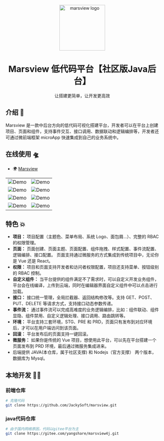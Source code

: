 <div align="center">

<a href="http://marsview.cc/"><img src="https://marsview.cdn.bcebos.com/mars-logo.png" width="150" alt="marsview logo"></a>

# Marsview 低代码平台【社区版Java后台】

让搭建更简单，让开发更高效

</div>

## 介绍 🚀

Marsview 是一款中后台方向的低代码可视化搭建平台，开发者可以在平台上创建项目、页面和组件，支持事件交互、接口调用、数据联动和逻辑编排等，开发者还可通过微前端框架 microApp 快速集成到自己的业务系统中。

## 在线使用 🛸

- 🌍 [Marsview](http://www.marsview.cc/)

|                                                                        |                                                                        |
| ---------------------------------------------------------------------- | ---------------------------------------------------------------------- |
| ![Demo](https://imgcloud.cdn.bcebos.com/09d56ca14e47f7880d67bae37.png) | ![Demo](https://imgcloud.cdn.bcebos.com/09d56ca14e47f7880d67bae38.png) |
| ![Demo](https://imgcloud.cdn.bcebos.com/09d56ca14e47f7880d67bae39.png) | ![Demo](https://imgcloud.cdn.bcebos.com/09d56ca14e47f7880d67bae3a.png) |
| ![Demo](https://imgcloud.cdn.bcebos.com/09d56ca14e47f7880d67bae3b.png) | ![Demo](https://imgcloud.cdn.bcebos.com/09d56ca14e47f7880d67bae3c.png) |
| ![Demo](https://imgcloud.cdn.bcebos.com/09d56ca14e47f7880d67bae3d.png) | ![Demo](https://imgcloud.cdn.bcebos.com/09d56ca14e47f7880d67bae3e.png) |

## 特色 💥

- **项目：**
  项目配置（主题色、菜单布局、系统 Logo、面包屑...）、完整的 RBAC 的权限管理。
- **页面：** 页面创建、页面主题、页面配置、组件拖拽、样式配置、事件流配置、逻辑编排、接口配置。
  页面支持通过微服务的方式集成到传统项目中，无论你是 Vue 还是 React。
- **权限：** 项目和页面支持开发者和访问者权限配置，项目还支持菜单、按钮级别的 RBAC 控制。
- **自定义组件：** 当平台提供的组件满足不了需求时，可以自定义开发业务组件，平台会在线编译，上传到云端，同时在编辑器界面自定义组件中可以点击进行加载。
- **接口：** 接口统一管理，全局拦截器、返回结构修改等。支持 GET、POST、PUT、DELETE 等请求方式，支持接口动态参数传递。
- **事件流：** 通过事件流可以完成高难度的业务逻辑编排，比如：组件联动、组件显隐、组件禁用、自定义逻辑处理、接口调用、路由跳转等。
- **环境：** 平台支持三套环境，STG、PRE 和 PRD，页面只有发布到对应环境后，才可以在用户端访问到该页面。
- **回滚：** 平台发布后的页面支持一键回滚。
- **微服务：** 如果你是传统的 Vue 项目，想使用此平台，可以先在平台搭建一个页面发布到 PRD 环境，最后通过微服务集成进来。
- 后端提供 JAVA(本仓库，属于社区支撑) 和 Nodejs（官方支撑） 两个版本，数据库为 Mysql。

## 本地开发 👨‍💻

### 前端仓库

```bash
# 克隆代码
git clone https://github.com/JackySoft/marsview.git
```
### java代码仓库
```bash
# 由于国内网络原因，代码以gitee平台为主
git clone https://gitee.com/yangshare/marsview4j.git
```
